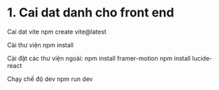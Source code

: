 # 1. Cai dat danh cho front end

Cai dat vite
npm create vite@latest

Cài thư viện
npm install

Cài đặt các thư viện ngoài: 
npm install framer-motion
npm install lucide-react

Chạy chế độ dev
npm run dev